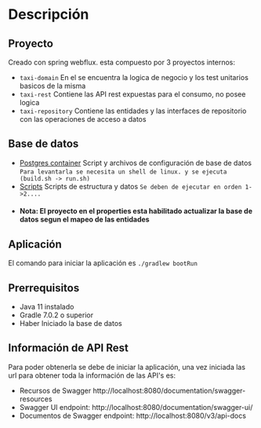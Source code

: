 # Descripción

## Proyecto 
Creado con spring webflux. esta compuesto por 3 proyectos internos:
* ``taxi-domain`` En el se encuentra la logica de negocio y los test unitarios basicos de la misma
* ``taxi-rest`` Contiene las API rest expuestas para el consumo, no posee logica
* ``taxi-repository`` Contiene las entidades y las interfaces de repositorio con las operaciones de acceso a datos

## Base de datos
* [Postgres container](database/docker) Script y archivos de configuración de base de datos
``Para levantarla se necesita un shell de linux. y se ejecuta (build.sh -> run.sh)``
* [Scripts](database/data) Scripts de estructura y datos ``Se deben de ejecutar en orden 1->2....``
* #### Nota: El proyecto en el properties esta habilitado actualizar la base de datos segun el mapeo de las entidades


## Aplicación

El comando para iniciar la aplicación es ``./gradlew bootRun``

## Prerrequisitos
* Java 11 instalado 
* Gradle 7.0.2 o superior 
* Haber Iniciado la base de datos

## Información de API Rest
Para poder obtenerla se debe de iniciar la aplicación, una vez iniciada las url para obtener toda la información de las API's es:

* Recursos de Swagger http://localhost:8080/documentation/swagger-resources
* Swagger UI endpoint: http://localhost:8080/documentation/swagger-ui/
* Documentos de Swagger endpoint: http://localhost:8080/v3/api-docs

  
